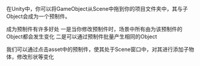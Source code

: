 在Unity中，你可以将GameObject从Scene中拖到你的项目文件夹中，其与子Object会成为一个预制件。

成为预制件有许多好处
一是当你修改预制件时，场景中所有由为该预制件的Object都会发生变化
二是可以通过预制件批量产生相同的Object

我们可以通过点击asset中的预制件，使其处于Scene窗口中，对其进行添加子物体，修改形状等变化